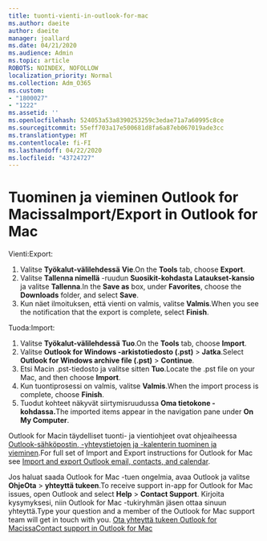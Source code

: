 ```yaml
---
title: tuonti-vienti-in-outlook-for-mac
ms.author: daeite
author: daeite
manager: joallard
ms.date: 04/21/2020
ms.audience: Admin
ms.topic: article
ROBOTS: NOINDEX, NOFOLLOW
localization_priority: Normal
ms.collection: Adm_O365
ms.custom:
- "1800027"
- "1222"
ms.assetid: ''
ms.openlocfilehash: 524053a53a8390253259c3edae71a7a60995c8ce
ms.sourcegitcommit: 55eff703a17e500681d8fa6a87eb067019ade3cc
ms.translationtype: MT
ms.contentlocale: fi-FI
ms.lasthandoff: 04/22/2020
ms.locfileid: "43724727"
---
```

# <a name="importexport-in-outlook-for-mac"></a><span data-ttu-id="90e25-102">Tuominen ja vieminen Outlook for Macissa</span><span class="sxs-lookup"><span data-stu-id="90e25-102">Import/Export in Outlook for Mac</span></span> 

<span data-ttu-id="90e25-103">Vienti:</span><span class="sxs-lookup"><span data-stu-id="90e25-103">Export:</span></span>
1. <span data-ttu-id="90e25-104">Valitse **Työkalut-välilehdessä** **Vie**.</span><span class="sxs-lookup"><span data-stu-id="90e25-104">On the **Tools** tab, choose **Export**.</span></span>
2. <span data-ttu-id="90e25-105">Valitse **Tallenna nimellä** -ruudun **Suosikit-kohdasta** **Lataukset-kansio** ja valitse **Tallenna**.</span><span class="sxs-lookup"><span data-stu-id="90e25-105">In the **Save as** box, under **Favorites**, choose the **Downloads** folder, and select **Save**.</span></span>
3. <span data-ttu-id="90e25-106">Kun näet ilmoituksen, että vienti on valmis, valitse **Valmis**.</span><span class="sxs-lookup"><span data-stu-id="90e25-106">When you see the notification that the export is complete, select **Finish**.</span></span>

<span data-ttu-id="90e25-107">Tuoda:</span><span class="sxs-lookup"><span data-stu-id="90e25-107">Import:</span></span>
1. <span data-ttu-id="90e25-108">Valitse **Työkalut-välilehdessä** **Tuo**.</span><span class="sxs-lookup"><span data-stu-id="90e25-108">On the **Tools** tab, choose **Import**.</span></span>
2. <span data-ttu-id="90e25-109">Valitse **Outlook for Windows -arkistotiedosto (.pst)** > **Jatka**.</span><span class="sxs-lookup"><span data-stu-id="90e25-109">Select **Outlook for Windows archive file (.pst)** > **Continue**.</span></span>
3. <span data-ttu-id="90e25-110">Etsi Macin .pst-tiedosto ja valitse sitten **Tuo**.</span><span class="sxs-lookup"><span data-stu-id="90e25-110">Locate the .pst file on your Mac, and then choose **Import**.</span></span>
4. <span data-ttu-id="90e25-111">Kun tuontiprosessi on valmis, valitse **Valmis**.</span><span class="sxs-lookup"><span data-stu-id="90e25-111">When the import process is complete, choose **Finish**.</span></span>
5. <span data-ttu-id="90e25-112">Tuodut kohteet näkyvät siirtymisruudussa **Oma tietokone -kohdassa.**</span><span class="sxs-lookup"><span data-stu-id="90e25-112">The imported items appear in the navigation pane under **On My Computer**.</span></span>

<span data-ttu-id="90e25-113">Outlook for Macin täydelliset tuonti- ja vientiohjeet ovat ohjeaiheessa [Outlook-sähköpostin, -yhteystietojen ja -kalenterin tuominen ja vieminen](https://support.office.com/article/92577192-3881-4502-b79d-c3bbada6c8ef#ID0EAACAAA=Mac).</span><span class="sxs-lookup"><span data-stu-id="90e25-113">For full set of Import and Export instructions for Outlook for Mac see [Import and export Outlook email, contacts, and calendar](https://support.office.com/article/92577192-3881-4502-b79d-c3bbada6c8ef#ID0EAACAAA=Mac).</span></span> 

<span data-ttu-id="90e25-114">Jos haluat saada Outlook for Mac -tuen ongelmia, avaa Outlook ja valitse **OhjeOta** > **yhteyttä tukeen**.</span><span class="sxs-lookup"><span data-stu-id="90e25-114">To receive support in-app for Outlook for Mac issues, open Outlook and select **Help** > **Contact Support**.</span></span> <span data-ttu-id="90e25-115">Kirjoita kysymyksesi, niin Outlook for Mac -tukiryhmän jäsen ottaa sinuun yhteyttä.</span><span class="sxs-lookup"><span data-stu-id="90e25-115">Type your question and a member of the Outlook for Mac support team will get in touch with you.</span></span> [<span data-ttu-id="90e25-116">Ota yhteyttä tukeen Outlook for Macissa</span><span class="sxs-lookup"><span data-stu-id="90e25-116">Contact support in Outlook for Mac</span></span>](https://go.microsoft.com/fwlink/?linkid=2002400&clcid=0x409)
